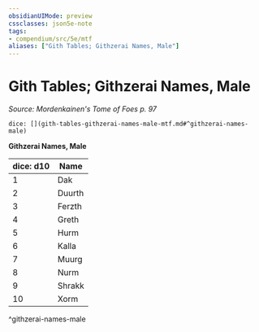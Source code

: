 ```yaml
---
obsidianUIMode: preview
cssclasses: json5e-note
tags:
- compendium/src/5e/mtf
aliases: ["Gith Tables; Githzerai Names, Male"]
---
```

# Gith Tables; Githzerai Names, Male
*Source: Mordenkainen's Tome of Foes p. 97* 

`dice: [](gith-tables-githzerai-names-male-mtf.md#^githzerai-names-male)`

**Githzerai Names, Male**

| dice: d10 | Name |
|-----------|------|
| 1 | Dak |
| 2 | Duurth |
| 3 | Ferzth |
| 4 | Greth |
| 5 | Hurm |
| 6 | Kalla |
| 7 | Muurg |
| 8 | Nurm |
| 9 | Shrakk |
| 10 | Xorm |
^githzerai-names-male